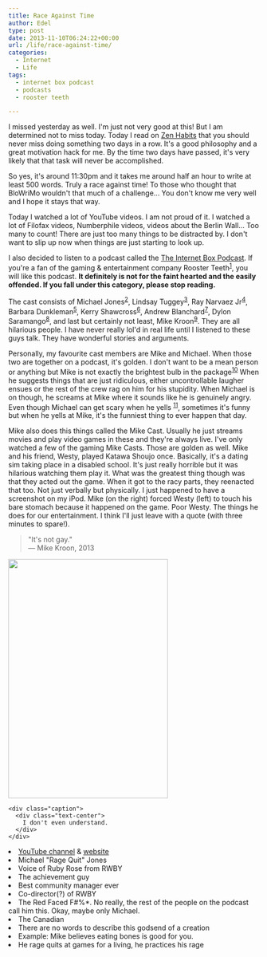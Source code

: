 ```yaml
---
title: Race Against Time
author: Edel
type: post
date: 2013-11-10T06:24:22+00:00
url: /life/race-against-time/
categories:
  - Internet
  - Life
tags:
  - internet box podcast
  - podcasts
  - rooster teeth

---
```

I missed yesterday as well. I'm just not very good at this! But I am determined not to miss today. Today I read on [Zen Habits][1] that you should never miss doing something two days in a row. It's a good philosophy and a great motivation hack for me. By the time two days have passed, it's very likely that that task will never be accomplished.

So yes, it's around 11:30pm and it takes me around half an hour to write at least 500 words. Truly a race against time! To those who thought that BloWriMo wouldn't that much of a challenge... You don't know me very well and I hope it stays that way.

Today I watched a lot of YouTube videos. I am not proud of it. I watched a lot of Filofax videos, Numberphile videos, videos about the Berlin Wall... Too many to count! There are just too many things to be distracted by. I don't want to slip up now when things are just starting to look up.

I also decided to listen to a podcast called the [The Internet Box Podcast][2]. If you're a fan of the gaming & entertainment company Rooster Teeth<sup class="footnote"><a href="#foot_ajs-fn-id_1-126" id="back_ajs-fn-id_1-126">1</a></sup>, you will like this podcast. **It definitely is not for the faint hearted and the easily offended. If you fall under this category, please stop reading.**

The cast consists of Michael Jones<sup class="footnote"><a href="#foot_ajs-fn-id_2-126" id="back_ajs-fn-id_2-126">2</a></sup>, Lindsay Tuggey<sup class="footnote"><a href="#foot_ajs-fn-id_3-126" id="back_ajs-fn-id_3-126">3</a></sup>, Ray Narvaez Jr<sup class="footnote"><a href="#foot_ajs-fn-id_4-126" id="back_ajs-fn-id_4-126">4</a></sup>, Barbara Dunkleman<sup class="footnote"><a href="#foot_ajs-fn-id_5-126" id="back_ajs-fn-id_5-126">5</a></sup>, Kerry Shawcross<sup class="footnote"><a href="#foot_ajs-fn-id_6-126" id="back_ajs-fn-id_6-126">6</a></sup>, Andrew Blanchard<sup class="footnote"><a href="#foot_ajs-fn-id_7-126" id="back_ajs-fn-id_7-126">7</a></sup>, Dylon Saramango<sup class="footnote"><a href="#foot_ajs-fn-id_8-126" id="back_ajs-fn-id_8-126">8</a></sup>, and last but certainly not least, Mike Kroon<sup class="footnote"><a href="#foot_ajs-fn-id_9-126" id="back_ajs-fn-id_9-126">9</a></sup>. They are all hilarious people. I have never really lol'd in real life until I listened to these guys talk. They have wonderful stories and arguments.

Personally, my favourite cast members are Mike and Michael. When those two are together on a podcast, it's golden. I don't want to be a mean person or anything but Mike is not exactly the brightest bulb in the package<sup class="footnote"><a href="#foot_ajs-fn-id_10-126" id="back_ajs-fn-id_10-126">10</a></sup> When he suggests things that are just ridiculous, either uncontrollable laugher ensues or the rest of the crew rag on him for his stupidity. When Michael is on though, he screams at Mike where it sounds like he is genuinely angry. Even though Michael can get scary when he yells <sup class="footnote"><a href="#foot_ajs-fn-id_11-126" id="back_ajs-fn-id_11-126">11</a></sup>, sometimes it's funny but when he yells at Mike, it's the funniest thing to ever happen that day.

Mike also does this things called the Mike Cast. Usually he just streams movies and play video games in these and they're always live. I've only watched a few of the gaming Mike Casts. Those are golden as well. Mike and his friend, Westy, played Katawa Shoujo once. Basically, it's a dating sim taking place in a disabled school. It's just really horrible but it was hilarious watching them play it. What was the greatest thing though was that they acted out the game. When it got to the racy parts, they reenacted that too. Not just verbally but physically. I just happened to have a screenshot on my iPod. Mike (on the right) forced Westy (left) to touch his bare stomach because it happened on the game. Poor Westy. The things he does for our entertainment. I think I'll just leave with a quote (with three minutes to spare!).

> "It's not gay."  
> &mdash; Mike Kroon, 2013

<div class="center-block">
  <div class="media">
    <img src="http://scattered.me/wp-content/uploads/2013/11/20131109-2354031.jpg" width="320px" height="480px" class="img-responsive" /></p> 
    
    <div class="caption">
      <div class="text-center">
        I don't even understand.
      </div>
    </div>
  </div>
</div>


  <li>
    <a id="foot_ajs-fn-id_1-126"></a><a href="http://youtube.com/RoosterTeeth">YouTube channel</a> & <a href="http://roosterteeth.com">website</a>&nbsp;&nbsp;<a class="ajs-back-link" href="#back_ajs-fn-id_1-126"></a>
  </li>
  <li>
    <a id="foot_ajs-fn-id_2-126"></a>Michael "Rage Quit" Jones&nbsp;&nbsp;<a class="ajs-back-link" href="#back_ajs-fn-id_2-126"></a>
  </li>
  <li>
    <a id="foot_ajs-fn-id_3-126"></a>Voice of Ruby Rose from RWBY&nbsp;&nbsp;<a class="ajs-back-link" href="#back_ajs-fn-id_3-126"></a>
  </li>
  <li>
    <a id="foot_ajs-fn-id_4-126"></a>The achievement guy&nbsp;&nbsp;<a class="ajs-back-link" href="#back_ajs-fn-id_4-126"></a>
  </li>
  <li>
    <a id="foot_ajs-fn-id_5-126"></a>Best community manager ever&nbsp;&nbsp;<a class="ajs-back-link" href="#back_ajs-fn-id_5-126"></a>
  </li>
  <li>
    <a id="foot_ajs-fn-id_6-126"></a>Co-director(?) of RWBY&nbsp;&nbsp;<a class="ajs-back-link" href="#back_ajs-fn-id_6-126"></a>
  </li>
  <li>
    <a id="foot_ajs-fn-id_7-126"></a>The Red Faced F#%*. No really, the rest of the people on the podcast call him this. Okay, maybe only Michael.&nbsp;&nbsp;<a class="ajs-back-link" href="#back_ajs-fn-id_7-126"></a>
  </li>
  <li>
    <a id="foot_ajs-fn-id_8-126"></a>The Canadian&nbsp;&nbsp;<a class="ajs-back-link" href="#back_ajs-fn-id_8-126"></a>
  </li>
  <li>
    <a id="foot_ajs-fn-id_9-126"></a>There are no words to describe this godsend of a creation&nbsp;&nbsp;<a class="ajs-back-link" href="#back_ajs-fn-id_9-126"></a>
  </li>
  <li>
    <a id="foot_ajs-fn-id_10-126"></a>Example: Mike believes eating bones is good for you.&nbsp;&nbsp;<a class="ajs-back-link" href="#back_ajs-fn-id_10-126"></a>
  </li>
  <li>
    <a id="foot_ajs-fn-id_11-126"></a>He rage quits at games for a living, he practices his rage&nbsp;&nbsp;<a class="ajs-back-link" href="#back_ajs-fn-id_11-126"></a>
  </li>


<div id="ajs-fn-id_1-126" style="display:none;margin:0;" class="ajs-footnote-popup">
  <div>
    <a href="http://youtube.com/RoosterTeeth">YouTube channel</a> & <a href="http://roosterteeth.com">website</a>
  </div>
</div>

<div id="ajs-fn-id_2-126" style="display:none;margin:0;" class="ajs-footnote-popup">
  <div>
    Michael "Rage Quit" Jones
  </div>
</div>

<div id="ajs-fn-id_3-126" style="display:none;margin:0;" class="ajs-footnote-popup">
  <div>
    Voice of Ruby Rose from RWBY
  </div>
</div>

<div id="ajs-fn-id_4-126" style="display:none;margin:0;" class="ajs-footnote-popup">
  <div>
    The achievement guy
  </div>
</div>

<div id="ajs-fn-id_5-126" style="display:none;margin:0;" class="ajs-footnote-popup">
  <div>
    Best community manager ever
  </div>
</div>

<div id="ajs-fn-id_6-126" style="display:none;margin:0;" class="ajs-footnote-popup">
  <div>
    Co-director(?) of RWBY
  </div>
</div>

<div id="ajs-fn-id_7-126" style="display:none;margin:0;" class="ajs-footnote-popup">
  <div>
    The Red Faced F#%*. No really, the rest of the people on the podcast call him this. Okay, maybe only Michael.
  </div>
</div>

<div id="ajs-fn-id_8-126" style="display:none;margin:0;" class="ajs-footnote-popup">
  <div>
    The Canadian
  </div>
</div>

<div id="ajs-fn-id_9-126" style="display:none;margin:0;" class="ajs-footnote-popup">
  <div>
    There are no words to describe this godsend of a creation
  </div>
</div>

<div id="ajs-fn-id_10-126" style="display:none;margin:0;" class="ajs-footnote-popup">
  <div>
    Example: Mike believes eating bones is good for you.
  </div>
</div>

<div id="ajs-fn-id_11-126" style="display:none;margin:0;" class="ajs-footnote-popup">
  <div>
    He rage quits at games for a living, he practices his rage
  </div>
</div>

 [1]: http://zenhabits.com
 [2]: http://internetboxpodcast.com